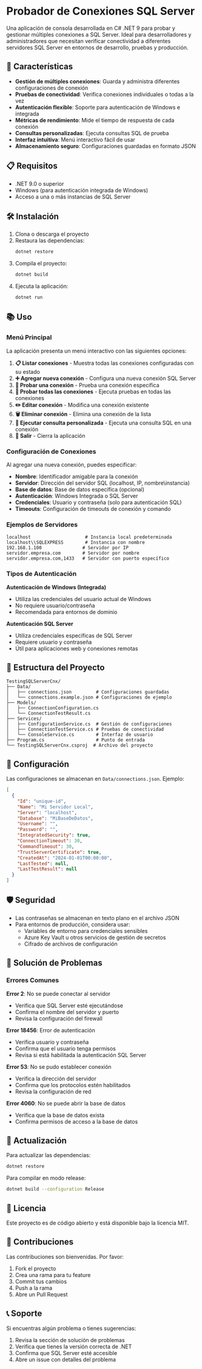 # Probador de Conexiones SQL Server

Una aplicación de consola desarrollada en C# .NET 9 para probar y gestionar múltiples conexiones a SQL Server. Ideal para desarrolladores y administradores que necesitan verificar conectividad a diferentes servidores SQL Server en entornos de desarrollo, pruebas y producción.

## 🚀 Características

- **Gestión de múltiples conexiones**: Guarda y administra diferentes configuraciones de conexión
- **Pruebas de conectividad**: Verifica conexiones individuales o todas a la vez
- **Autenticación flexible**: Soporte para autenticación de Windows e integrada
- **Métricas de rendimiento**: Mide el tiempo de respuesta de cada conexión
- **Consultas personalizadas**: Ejecuta consultas SQL de prueba
- **Interfaz intuitiva**: Menú interactivo fácil de usar
- **Almacenamiento seguro**: Configuraciones guardadas en formato JSON

## 📋 Requisitos

- .NET 9.0 o superior
- Windows (para autenticación integrada de Windows)
- Acceso a una o más instancias de SQL Server

## 🛠️ Instalación

1. Clona o descarga el proyecto
2. Restaura las dependencias:
   ```bash
   dotnet restore
   ```
3. Compila el proyecto:
   ```bash
   dotnet build
   ```
4. Ejecuta la aplicación:
   ```bash
   dotnet run
   ```

## 📚 Uso

### Menú Principal

La aplicación presenta un menú interactivo con las siguientes opciones:

1. **📋 Listar conexiones** - Muestra todas las conexiones configuradas con su estado
2. **➕ Agregar nueva conexión** - Configura una nueva conexión SQL Server
3. **🔌 Probar una conexión** - Prueba una conexión específica
4. **🔌 Probar todas las conexiones** - Ejecuta pruebas en todas las conexiones
5. **✏️ Editar conexión** - Modifica una conexión existente
6. **🗑️ Eliminar conexión** - Elimina una conexión de la lista
7. **📝 Ejecutar consulta personalizada** - Ejecuta una consulta SQL en una conexión
0. **🚪 Salir** - Cierra la aplicación

### Configuración de Conexiones

Al agregar una nueva conexión, puedes especificar:

- **Nombre**: Identificador amigable para la conexión
- **Servidor**: Dirección del servidor SQL (localhost, IP, nombre\\instancia)
- **Base de datos**: Base de datos específica (opcional)
- **Autenticación**: Windows Integrada o SQL Server
- **Credenciales**: Usuario y contraseña (solo para autenticación SQL)
- **Timeouts**: Configuración de timeouts de conexión y comando

### Ejemplos de Servidores

```
localhost                    # Instancia local predeterminada
localhost\\SQLEXPRESS        # Instancia con nombre
192.168.1.100               # Servidor por IP
servidor.empresa.com        # Servidor por nombre
servidor.empresa.com,1433   # Servidor con puerto específico
```

### Tipos de Autenticación

**Autenticación de Windows (Integrada)**
- Utiliza las credenciales del usuario actual de Windows
- No requiere usuario/contraseña
- Recomendada para entornos de dominio

**Autenticación SQL Server**
- Utiliza credenciales específicas de SQL Server
- Requiere usuario y contraseña
- Útil para aplicaciones web y conexiones remotas

## 📁 Estructura del Proyecto

```
TestingSQLServerCnx/
├── Data/
│   ├── connections.json         # Configuraciones guardadas
│   └── connections.example.json # Configuraciones de ejemplo
├── Models/
│   ├── ConnectionConfiguration.cs
│   └── ConnectionTestResult.cs
├── Services/
│   ├── ConfigurationService.cs  # Gestión de configuraciones
│   ├── ConnectionTestService.cs # Pruebas de conectividad
│   └── ConsoleService.cs        # Interfaz de usuario
├── Program.cs                   # Punto de entrada
└── TestingSQLServerCnx.csproj  # Archivo del proyecto
```

## 🔧 Configuración

Las configuraciones se almacenan en `Data/connections.json`. Ejemplo:

```json
[
  {
    "Id": "unique-id",
    "Name": "Mi Servidor Local",
    "Server": "localhost",
    "Database": "MiBaseDeDatos",
    "Username": "",
    "Password": "",
    "IntegratedSecurity": true,
    "ConnectionTimeout": 30,
    "CommandTimeout": 30,
    "TrustServerCertificate": true,
    "CreatedAt": "2024-01-01T00:00:00",
    "LastTested": null,
    "LastTestResult": null
  }
]
```

## 🛡️ Seguridad

- Las contraseñas se almacenan en texto plano en el archivo JSON
- Para entornos de producción, considera usar:
  - Variables de entorno para credenciales sensibles
  - Azure Key Vault u otros servicios de gestión de secretos
  - Cifrado de archivos de configuración

## 🐛 Solución de Problemas

### Errores Comunes

**Error 2**: No se puede conectar al servidor
- Verifica que SQL Server esté ejecutándose
- Confirma el nombre del servidor y puerto
- Revisa la configuración del firewall

**Error 18456**: Error de autenticación
- Verifica usuario y contraseña
- Confirma que el usuario tenga permisos
- Revisa si está habilitada la autenticación SQL Server

**Error 53**: No se pudo establecer conexión
- Verifica la dirección del servidor
- Confirma que los protocolos estén habilitados
- Revisa la configuración de red

**Error 4060**: No se puede abrir la base de datos
- Verifica que la base de datos exista
- Confirma permisos de acceso a la base de datos

## 🔄 Actualización

Para actualizar las dependencias:

```bash
dotnet restore
```

Para compilar en modo release:

```bash
dotnet build --configuration Release
```

## 📄 Licencia

Este proyecto es de código abierto y está disponible bajo la licencia MIT.

## 🤝 Contribuciones

Las contribuciones son bienvenidas. Por favor:

1. Fork el proyecto
2. Crea una rama para tu feature
3. Commit tus cambios
4. Push a la rama
5. Abre un Pull Request

## 📞 Soporte

Si encuentras algún problema o tienes sugerencias:

1. Revisa la sección de solución de problemas
2. Verifica que tienes la versión correcta de .NET
3. Confirma que SQL Server esté accesible
4. Abre un issue con detalles del problema